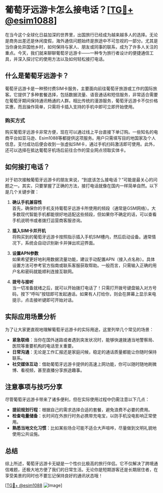 # 葡萄牙远游卡怎么接电话？[[TG💪+ @esim1088](https://t.me/s/esim1088)]

在当今这个全球化日益加深的世界里，出国旅行已经成为越来越多人的选择。无论是商务出差还是休闲度假，海外通信问题始终是旅途中不可忽视的一部分。尤其是当你身处异国他乡时，如何保持与家人、朋友或同事的联系，成为了许多人关注的重点。今天，我们就来聊聊葡萄牙远游卡——一种专为旅行者设计的便捷通信工具，并深入探讨它的使用方法以及如何轻松接打电话。

## 什么是葡萄牙远游卡？

葡萄牙远游卡是一种预付费SIM卡服务，主要面向前往葡萄牙旅游或工作的国际旅客。它提供了多种套餐选择，包括数据流量、语音通话和短信服务，非常适合需要在葡萄牙期间保持通讯畅通的人群。相比传统的漫游服务，葡萄牙远游卡不仅价格实惠，而且操作简单，只需将卡插入支持的手机中即可立即开始使用。

### 购买方式

购买葡萄牙远游卡非常方便，现在可以通过线上平台直接下单订购。一些知名的电商平台如亚马逊、Esim1088等都提供这项服务。用户只需填写目的地国家及个人信息，支付成功后便会收到一张虚拟SIM卡，通过手机扫码激活即可使用。此外，还可以选择在抵达葡萄牙机场后前往合作的营业网点领取实体卡。

## 如何接打电话？

对于初次接触葡萄牙远游卡的朋友来说，“到底该怎么接电话？”可能是最关心的问题之一。其实，只要掌握了正确的方法，接打电话就像在国内一样简单自然。以下是几个关键步骤：

1. **确认手机兼容性**  
   首先，确保你的手机支持葡萄牙远游卡所使用的频段（通常是GSM网络）。大多数现代智能手机都能很好地适配这些频段，但如果你不确定的话，可以查看手机说明书或者拨打运营商客服咨询。

2. **插入SIM卡并开机**  
   将购买到的葡萄牙远游卡按照指示插入手机SIM槽内，然后启动设备。通常情况下，系统会自动识别新卡并弹出欢迎界面。

3. **设置APN参数**  
   如果希望更好地利用数据流量功能，建议手动配置APN（接入点名称）。具体设置方法可参考官方指南或联系客服获取帮助。一般而言，只需输入正确的用户名和密码就能顺利连接互联网。

4. **拨号与接听**  
   当一切准备就绪之后，就可以开始拨打电话了！只需打开拨号键盘输入对方号码，按下“呼叫”按钮即可发起通话。如果有人打给你，则会在屏幕上显示来电提示，点击接听键即可开始对话。

## 实际应用场景分析

为了让大家更直观地理解葡萄牙远游卡的实际用途，这里列举几个常见的场景：

- **紧急联络**：当你在国外迷路或者遇到突发状况时，能够快速拨通当地警察局、医院等重要机构的电话至关重要。
- **日常沟通**：无论是工作汇报还是家庭问候，稳定的通话质量都能让你随时保持联系。
- **社交媒体互动**：借助葡萄牙远游卡提供的高速上网功能，你可以随时随地刷微博、看视频，甚至直播分享旅途趣事。

## 注意事项与技巧分享

尽管葡萄牙远游卡带来了诸多便利，但在实际使用过程中仍需注意以下几点：

- **提前规划行程**：根据自己的需求选择合适的套餐，避免浪费不必要的费用。
- **检查电量储备**：长时间在外旅行时务必携带充电宝，以防手机没电影响正常使用。
- **熟悉当地文化习惯**：比如某些场合可能不适合大声喧哗，尽量做到文明礼貌地使用公共设施。

## 总结

综上所述，葡萄牙远游卡无疑是一个性价比极高的旅行伴侣。它不仅解决了跨境通信难题，还极大地方便了我们的日常生活。无论你是短期游客还是长期居住者，在享受美景的同时也不要忘记保持良好的通讯状态哦！

[[TG💪+ @esim1088](https://t.me/s/esim1088) ![Image](https://i.postimg.cc/4NQfJmqS/Snipaste-2025-05-13-00-14-12.png)]